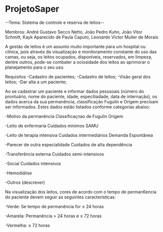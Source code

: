 # ProjetoSaper

--Tema: Sistema de controle e reserva de leitos--

Membros: André Gustavo Secco Netto, João Pedro Kuhn, João Vitor Schmitt, Kayk Aparecido de Paula Caputo, Leonardo Victor Muller de Morais

A gestão de leitos é um assunto muito importante para um hospital ou clínica, pois através da visualização e monitoramento constante do uso das camas, ou seja, os leitos ocupados, disponíveis, reservados, em limpeza, dentre outros, pode-se combater a ociosidade dos leitos ao aprimorar o planejamento para o seu uso.

Requisitos
 -Cadastro de pacientes;
 -Cadastro de leitos;
 -Visão geral dos leitos;
 -Dar alta a um paciente;
 
Ao se cadastrar um paciente e informar dados pesssoais (número do prontuário, nome do paciente, idade, especiliadade, data de internação), os dados acerca da sua permanência, classificação Fugulin e Origem precisam ser informados. Estes dados estão listados conforme categorias abaixo:

   -Motivo da permanência	Classificaçnao de Fugulin	Origem
 
   -Leito de enfermaria	Cuidados mínimos	SAMU
 
   -Leito de terapia intensiva	Cuidados intermediários	Demanda Espontânea
 
   -Parecer de outra especialidade	Cuidados de alta dependência	
  
   -Transferência externa	Cuidados semi-intensivos	
 
   -Social	Cuidados intensivos	
 
   -Hemodiálise		
 
   -Outros (descrever)		
 
 
Na visualização dos leitos, cores de acordo com o tempo de perman6encia do paciente devem seguir as seguintes características:

  -Verde:	Se tempo de permanência for ≤ 24 horas

  -Amarela:	Permanência > 24 horas e ≤ 72 horas

  -Vermelha: ≥ 72 horas

